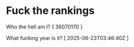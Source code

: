 # Fuck the rankings

Who the hell am I?
{ 36070170 }

What fucking year is it?
[ 2025-06-23T03:46:40Z ]
